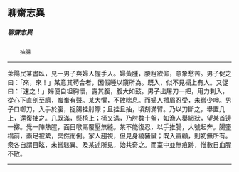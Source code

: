 

## 聊齋志異

##### 聊齋志異
　　`抽腸`

* * *

萊陽民某晝臥，見一男子與婦人握手入。婦黃腫，腰粗欲仰，意象愁苦。男子促之曰：「來，來！」某意其苟合者，因假睡以窺所為。既入，似不見榻上有人。又促曰：「速之！」婦便自坦胸懷，露其腹，腹大如鼓。男子出屠刀一把，用力刺入，從心下直剖至臍，蚩蚩有聲。某大懼，不敢喘息。而婦人攢眉忍受，未嘗少呻。男子口啣刀，入手於腹，捉腸挂肘際；且挂且抽，頃刻滿臂。乃以刀斷之，舉置几上，還復抽之。几既滿，懸椅上；椅又滿，乃肘數十盤，如漁人舉網狀，望某首邊一擲。覺一陣熱腥，面目喉鬲覆壓無縫。某不能復忍，以手推腸，大號起奔。腸墮榻前，兩足被縶，冥然而倒。家人趨視，但見身繞豬臟；既入審顧，則初無所有。衆各自謂目眩，未嘗駭異。及某述所見，始共奇之。而室中並無痕跡，惟數日血腥不散。

* * *

